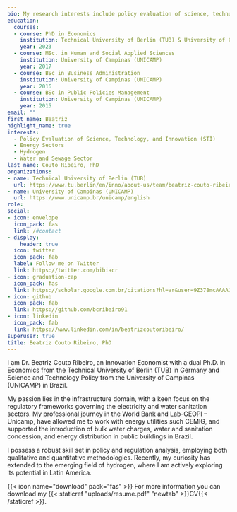 ```yaml
---
bio: My research interests include policy evaluation of science, technology, and innovation (STI) in energy, water, and sewage sectors.
education:
  courses:
  - course: PhD in Economics
    institution: Technical University of Berlin (TUB) & University of Campinas (UNICAMP) 
    year: 2023
  - course: MSc. in Human and Social Applied Sciences
    institution: University of Campinas (UNICAMP)
    year: 2017
  - course: BSc in Business Administration
    institution: University of Campinas (UNICAMP)
    year: 2016
  - course: BSc in Public Policies Management
    institution: University of Campinas (UNICAMP)
    year: 2015
email: ""
first_name: Beatriz
highlight_name: true
interests:
  - Policy Evaluation of Science, Technology, and Innovation (STI)
  - Energy Sectors
  - Hydrogen
  - Water and Sewage Sector 
last_name: Couto Ribeiro, PhD
organizations:
- name: Technical University of Berlin (TUB)
  url: https://www.tu.berlin/en/inno/about-us/team/beatriz-couto-ribeiro
- name: University of Campinas (UNICAMP)
  url: https://www.unicamp.br/unicamp/english
role: 
social:
- icon: envelope
  icon_pack: fas
  link: /#contact
- display:
    header: true
  icon: twitter
  icon_pack: fab
  label: Follow me on Twitter
  link: https://twitter.com/bibiacr
- icon: graduation-cap
  icon_pack: fas
  link: https://scholar.google.com.br/citations?hl=ar&user=9Z378mcAAAAJ
- icon: github
  icon_pack: fab
  link: https://github.com/bcribeiro91
- icon: linkedin
  icon_pack: fab
  link: https://www.linkedin.com/in/beatrizcoutoribeiro/
superuser: true
title: Beatriz Couto Ribeiro, PhD
---
```


I am Dr. Beatriz Couto Ribeiro, an Innovation Economist with a dual Ph.D. in Economics from the Technical University of Berlin (TUB) in Germany and Science and Technology Policy from the University of Campinas (UNICAMP) in Brazil.

My passion lies in the infrastructure domain, with a keen focus on the regulatory frameworks governing the electricity and water sanitation sectors. My professional journey in the World Bank and Lab-GEOPI – Unicamp, have allowed me to work with energy utilities such CEMIG, and supported the introduction of bulk water charges, water and sanitation concession, and energy distribution in public buildings in Brazil.

I possess a robust skill set in policy and regulation analysis, employing both qualitative and quantitative methodologies. Recently, my curiosity has extended to the emerging field of hydrogen, where I am actively exploring its potential in Latin America.

{{< icon name="download" pack="fas" >}} For more information you can download my {{< staticref "uploads/resume.pdf" "newtab" >}}CV{{< /staticref >}}.
